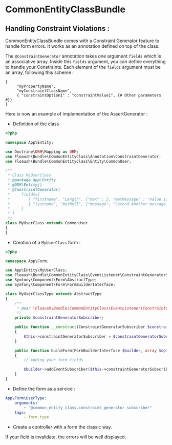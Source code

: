 # CommonEntityClassBundle

Handling Constraint Violations :
--------------------------------

CommonEntityClassBundle comes with a Constraint Generator feature to handle form errors.
It works as an annotation defined on top of the class.

The ``@ConstraintGenerator`` annotation takes one argument `fields` which is an associative array.
Inside this ``fields`` argument, you can define everything to handle your Constraints. 
Each element of the ``fields`` argument must be an array, following this scheme :

`````
{
     "myPropertyName",
     "myConstraintClassName",
     { "constraintOption1" : "constraintValue1", {# Other parameters #}}
}
``````

Here is now an example of implementation of the AssertGenerator :

- Definition of the class

````````````php
<?php

namespace App\Entity;

use Doctrine\ORM\Mapping as ORM;
use Floaush\Bundle\CommonEntityClass\Annotation\ConstraintGenerator;
use Floaush\Bundle\CommonEntityClass\Entity\CommonUser;

/**
 * Class MyUserClass
 * @package App\Entity
 * @ORM\Entity()
 * @ConstraintGenerator(
 *     fields={
 *        { "firstname", "Length", {"max" : 3, "maxMessage" : "Value is too long for this field. {{ limit }} is maximum."} },
 *        { "lastname", "NotNull", {"message", "Second Another message custom error"} }
 *     }
 * )
 */
class MyUserClass extends CommonUser
{
}

````````````

- Creation of a ``MyUserClass`` form :

````php
<?php

namespace App\Form;

use App\Entity\MyUserClass;
use Floaush\Bundle\CommonEntityClass\EventListener\ConstraintGeneratorSubscriber;
use Symfony\Component\Form\AbstractType;
use Symfony\Component\Form\FormBuilderInterface;

class MyUserClassType extends AbstractType
{
    /**
     * @var \Floaush\Bundle\CommonEntityClass\EventListener\ConstraintGeneratorSubscriber $assertGeneratorSubscriber
     */
    private $constraintGeneratorSubscriber;

    public function __construct(ConstraintGeneratorSubscriber $constraintGeneratorSubscriber)
    {
        $this->constraintGeneratorSubscriber = $constraintGeneratorSubscriber;
    }

    public function buildForm(FormBuilderInterface $builder, array $options)
    {
        // Adding your form fields

        $builder->addEventSubscriber($this->constraintGeneratorSubscriber);
    }
}
````

- Define the form as a service :

````yaml
App\Form\UserType:
    arguments:
        - "@common_entity_class.constraint_generator_subscriber"
    tags:
        - form.type
````

- Create a controller with a form the classic way.

If your field is invalidate, the errors will be well displayed.